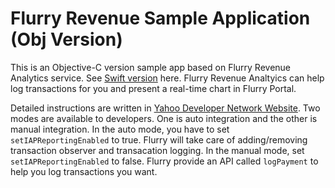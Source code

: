 # Flurry Revenue Sample Application (Obj Version)

This is an Objective-C version sample app based on Flurry Revenue Analytics service. See [Swift version](https://github.com/flurrydev/Flurry-iOS-revenue-analytics-sample-Swift) here. Flurry Revenue Analtyics can help log transactions for you and present a real-time chart in Flurry Portal.

Detailed instructions are written in [Yahoo Developer Network Website](https://developer.yahoo.com/flurry/docs/analytics/gettingstarted/revenue/ios/). Two modes are available to developers. One is auto integration and the other is manual integration. In the auto mode, you have to set ``setIAPReportingEnabled`` to true. Flurry will take care of adding/removing transaction observer and transacation logging. In the manual mode, set ``setIAPReportingEnabled`` to false. Flurry provide an API called ``logPayment`` to help you log transactions you want.
